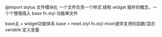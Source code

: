 @import stylus 文件模块化 一个文件负责一个样式
结构 widget 插件的概念，一个个慢慢插入  base
fn.styl  功能串文件

base主 +  widget功能体系 
base > reset.styl fn.styl mixin提供复用的函数/混合  variable 定义变量